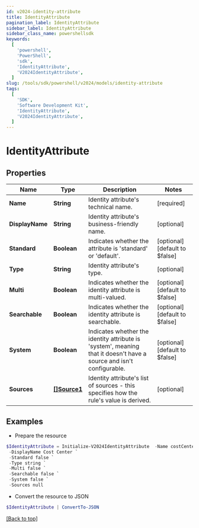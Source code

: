 ```yaml
---
id: v2024-identity-attribute
title: IdentityAttribute
pagination_label: IdentityAttribute
sidebar_label: IdentityAttribute
sidebar_class_name: powershellsdk
keywords:
  [
    'powershell',
    'PowerShell',
    'sdk',
    'IdentityAttribute',
    'V2024IdentityAttribute',
  ]
slug: /tools/sdk/powershell/v2024/models/identity-attribute
tags:
  [
    'SDK',
    'Software Development Kit',
    'IdentityAttribute',
    'V2024IdentityAttribute',
  ]
---
```


# IdentityAttribute

## Properties

| Name | Type | Description | Notes |
| --- | --- | --- | --- |
| **Name** | **String** | Identity attribute's technical name. | [required] |
| **DisplayName** | **String** | Identity attribute's business-friendly name. | [optional] |
| **Standard** | **Boolean** | Indicates whether the attribute is 'standard' or 'default'. | [optional] [default to $false] |
| **Type** | **String** | Identity attribute's type. | [optional] |
| **Multi** | **Boolean** | Indicates whether the identity attribute is multi-valued. | [optional] [default to $false] |
| **Searchable** | **Boolean** | Indicates whether the identity attribute is searchable. | [optional] [default to $false] |
| **System** | **Boolean** | Indicates whether the identity attribute is 'system', meaning that it doesn't have a source and isn't configurable. | [optional] [default to $false] |
| **Sources** | [**[]Source1**](source1) | Identity attribute's list of sources - this specifies how the rule's value is derived. | [optional] |

## Examples

- Prepare the resource

```powershell
$IdentityAttribute = Initialize-V2024IdentityAttribute  -Name costCenter `
 -DisplayName Cost Center `
 -Standard false `
 -Type string `
 -Multi false `
 -Searchable false `
 -System false `
 -Sources null
```

- Convert the resource to JSON

```powershell
$IdentityAttribute | ConvertTo-JSON
```

[[Back to top]](#)
